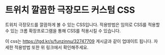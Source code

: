 # 트위치 깔끔한 극장모드 커스텀 CSS
트위치 극장모드를 깔끔하게 볼 수 있는 CSS입니다.
적용방법은 임의로 CSS를 적용할 수 있는 크롬 확장프로그램을 통해 CSS를 적용시킬 수 있습니다.


이 css는 https://tgd.kr/s/funzinnu/32747709 게시글과 같이 업데이트 됩니다.
자세한 적용방법 또한 위 링크에서 확인해주세요.
